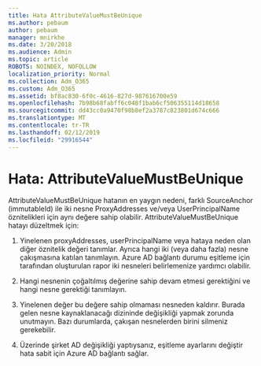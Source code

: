 ```yaml
---
title: Hata AttributeValueMustBeUnique
ms.author: pebaum
author: pebaum
manager: mnirkhe
ms.date: 3/20/2018
ms.audience: Admin
ms.topic: article
ROBOTS: NOINDEX, NOFOLLOW
localization_priority: Normal
ms.collection: Adm_O365
ms.custom: Adm_O365
ms.assetid: bf8ac830-6f0c-4616-827d-987616700e59
ms.openlocfilehash: 7b98b68fabff6c048f1bab6cf506355114d18658
ms.sourcegitcommit: dd43cc0a9470f98b8ef2a3787c823801d674c666
ms.translationtype: MT
ms.contentlocale: tr-TR
ms.lasthandoff: 02/12/2019
ms.locfileid: "29916544"
---
```

# <a name="error-attributevaluemustbeunique"></a>Hata: AttributeValueMustBeUnique

AttributeValueMustBeUnique hatanın en yaygın nedeni, farklı SourceAnchor (immutableId) ile iki nesne ProxyAddresses ve/veya UserPrincipalName öznitelikleri için aynı değere sahip olabilir. AttributeValueMustBeUnique hatayı düzeltmek için:
  
1. Yinelenen proxyAddresses, userPrincipalName veya hataya neden olan diğer öznitelik değeri tanımlar. Ayrıca hangi iki (veya daha fazla) nesne çakışmasına katılan tanımlayın. Azure AD bağlantı durumu eşitleme için tarafından oluşturulan rapor iki nesneleri belirlemenize yardımcı olabilir.
    
2. Hangi nesnenin çoğaltılmış değerine sahip devam etmesi gerektiğini ve hangi nesne gerektiği tanımlayın.
    
3. Yinelenen değer bu değere sahip olmaması nesneden kaldırır. Burada gelen nesne kaynaklanacağı dizininde değişikliği yapmak zorunda unutmayın. Bazı durumlarda, çakışan nesnelerden birini silmeniz gerekebilir.
    
4. Üzerinde şirket AD değişikliği yaptıysanız, eşitleme ayarlarını değiştir hata sabit için Azure AD bağlantı sağlar.
    


